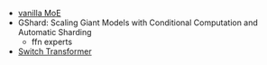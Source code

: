 
- [vanilla MoE](vanilla_moe.md)  
- GShard: Scaling Giant Models with Conditional Computation and Automatic Sharding  
    - ffn experts
- [Switch Transformer](switch_transformer.md)